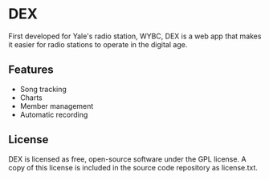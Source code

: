 # DEX

First developed for Yale's radio station, WYBC, DEX is a web app that makes it easier for radio stations to operate in the digital age.

## Features

* Song tracking
* Charts
* Member management
* Automatic recording

## License

DEX is licensed as free, open-source software under the GPL license. A copy of this license is included in the source code repository as license.txt.